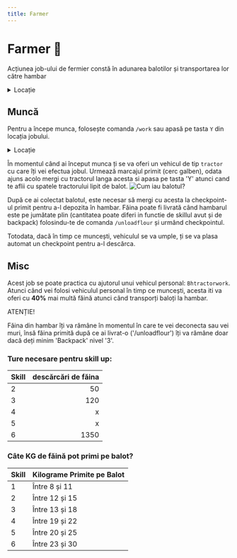 ```yaml
---
title: Farmer
---
```


# Farmer 🚜
Acțiunea job-ului de fermier constă în adunarea balotilor și transportarea lor către hambar

<details class="details custom-block">
    <summary>Locație</summary>
    <p>![Locatie](https://i.imgur.com/y7OY7ec.png "Locație")</p>
</details>

## Muncă
Pentru a începe munca, folosește comanda `/work` sau apasă pe tasta `Y` din locația jobului.

<details class="details custom-block">
    <summary>Locație</summary>
    <p>![Locatie](https://i.imgur.com/OLzf0fl.gif "Locație")</p>
</details>

În momentul când ai început munca ți se va oferi un vehicul de tip `tractor` cu care îți vei efectua jobul. Urmează marcajul primit (cerc galben), odata ajuns acolo mergi cu tractorul langa acesta si apasa pe tasta 'Y' atunci cand te aflii cu spatele tractorului lipit de balot.
![Cum iau balotul?](https://i.imgur.com/Re7WUZ8.gif "Cum iau balotul?")

După ce ai colectat balotul, este necesar să mergi cu acesta la checkpoint-ul primit pentru a-l depozita în hambar.
Făina poate fi livrată când hambarul este pe jumătate plin  (cantitatea poate diferi in functie de skillul avut și de backpack) folosindu-te de comanda `/unloadflour` și urmând checkpointul.

Totodata, dacă în timp ce muncești, vehiculul se va umple, ți se va plasa automat un checkpoint pentru a-l descărca.

## Misc
Acest job se poate practica cu ajutorul unui vehicul personal: `Bhtractorwork`.
Atunci când vei folosi vehiculul personal în timp ce muncești, acesta iti va oferi cu **40%** mai multă făină atunci când transporți baloți la hambar.

<div class="danger-container">
    <p class="title">ATENȚIE!</p>
    <p class="description">Făina din hambar îți va rămâne în momentul în care te vei deconecta sau vei muri, însă făina primită după ce ai livrat-o ('/unloadflour') îți va rămâne doar dacă deți minim 'Backpack' nivel '3'.</p>
</div>

### Ture necesare pentru skill up:

| Skill         | descărcări de făina|
| ------------- | ----: |
| 2             | 50|
| 3             | 120|
| 4             | x|
| 5             | x|
| 6             | 1350|

### Câte KG de făină pot primi pe balot?

| Skill | Kilograme Primite pe Balot  |
|-------|-----------------------------|
| 1     | Între 8 și 11               |
| 2     | Între 12 și 15              |
| 3     | Între 13 și 18              |
| 4     | Între 19 și 22              |
| 5     | Între 20 și 25              |
| 6     | Între 23 și 30              |




